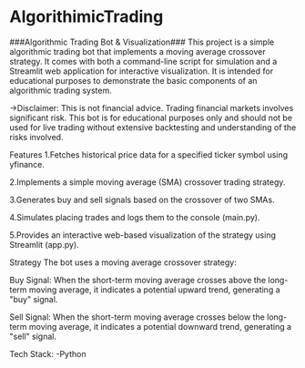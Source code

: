 # AlgorithimicTrading


###Algorithmic Trading Bot & Visualization###
This project is a simple algorithmic trading bot that implements a moving average crossover strategy. It comes with both a command-line script for simulation and a Streamlit web application for interactive visualization. It is intended for educational purposes to demonstrate the basic components of an algorithmic trading system.

->Disclaimer: This is not financial advice. Trading financial markets involves significant risk. This bot is for educational purposes only and should not be used for live trading without extensive backtesting and understanding of the risks involved.

Features
1.Fetches historical price data for a specified ticker symbol using yfinance.

2.Implements a simple moving average (SMA) crossover trading strategy.

3.Generates buy and sell signals based on the crossover of two SMAs.

4.Simulates placing trades and logs them to the console (main.py).

5.Provides an interactive web-based visualization of the strategy using Streamlit (app.py).

Strategy
The bot uses a moving average crossover strategy:

Buy Signal: When the short-term moving average crosses above the long-term moving average, it indicates a potential upward trend, generating a "buy" signal.

Sell Signal: When the short-term moving average crosses below the long-term moving average, it indicates a potential downward trend, generating a "sell" signal.

Tech Stack:
-Python 
